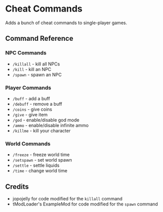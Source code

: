 ﻿# Cheat Commands
Adds a bunch of cheat commands to single-player games.

## Command Reference
### NPC Commands
* `/killall` - kill all NPCs
* `/kill` - kill an NPC
* `/spawn` - spawn an NPC

### Player Commands
* `/buff` - add a buff
* `/debuff` - remove a buff
* `/coins` - give coins
* `/give` - give item
* `/god` - enable/disable god mode
* `/ammo` - enable/disable infinite ammo
* `/killme` - kill your character

### World Commands
* `/freeze` - freeze world time
* `/setspawn` - set world spawn
* `/settle` - settle liquids
* `/time` - change world time

## Credits
* jopojelly for code modified for the `killall` command
* tModLoader's ExampleMod for code modified for the `spawn` command